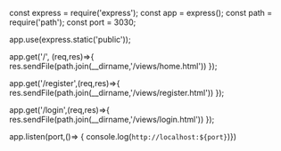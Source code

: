 const express = require('express');
const app = express(); 
const path = require('path');
const port = 3030;

app.use(express.static('public'));

app.get('/', (req,res)=>{
    res.sendFile(path.join(__dirname,'/views/home.html'))
});

app.get('/register',(req,res)=>{
    res.sendFile(path.join(__dirname,'/views/register.html'))
});

app.get('/login',(req,res)=>{
res.sendFile(path.join(__dirname,'/views/login.html'))
});

app.listen(port,()=> {
    console.log(`http://localhost:${port}`)}) 